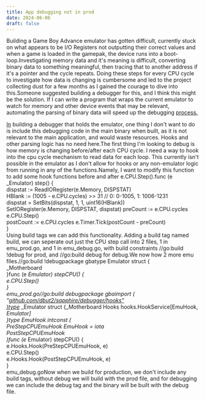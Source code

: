 ```yaml
---
title: App debugging not in prod
date: 2024-06-06
draft: false
---
```

Building a Game Boy Advance emulator has gotten difficult, currently stuck on what appears to be I/O Registers not outputting their correct values and when a game is loaded in the gamepak, the device runs into a boot-loop.Investigating memory data and it's meaning is difficult, converting binary data to something meaningful, then tracing that to another address if it's a pointer and the cycle repeats. Doing these steps for every CPU cycle to investigate how data is changing is cumbersome and led to the project collecting dust for a few months as I gained the courage to dive into this.Someone suggested building a debugger for this, and I think this might be the solution. If I can write a program that wraps the current emulator to watch for memory and other device events that may be relevant, automating the parsing of binary data will speed up the debugging [process.](http://process.In)

[In](http://process.In) building a debugger that holds the emulator, one thing I don't want to do is include this debugging code in the main binary when built, as it is not relevant to the main application, and would waste resources. Hooks and other parsing logic has no need here.The first thing I'm looking to debug is how memory is changing before/after each CPU cycle. I need a way to hook into the cpu cycle mechanism to read data for each loop. This currently isn't possible in the emulator as I don't allow for hooks or any non-emulator logic from running in any of the functions.Namely, I want to modify this function to add some hook functions before and after e.CPU.Step().func (e \_Emulator) step() {  
dispstat := ReadIORegister(e.Memory, DISPSTAT)  
HBlank := (1005 - e.CPU.cycles) >> 31 // 0: 0-1005, 1: 1006-1231  
dispstat = SetBits(dispstat, 1, 1, uint16(HBlank))  
SetIORegister(e.Memory, DISPSTAT, dispstat) preCount := e.CPU.cycles  
e.CPU.Step()  
postCount := e.CPU.cycles e.Timer.Tick(postCount - preCount)  
}  
Using build tags we can add this functionality. Adding a build tag named build, we can seperate out just the CPU step call into 2 files, 1 in emu\_prod.go, and 1 in emu\_debug.go, with build constraints //go:build !debug for prod, and //go:build debug for debug.We now how 2 more emu files.//go:build !debugpackage gbatype Emulator struct {  
\_Motherboard  
}func (e _Emulator) stepCPU() {  
e.CPU.Step()  
}  
emu\_prod.go//go:build debugpackage gbaimport (  
"_[_github.com/dbut2/sapphire/debugger/hooks"  
)type_](http://github.com/dbut2/sapphire/debugger/hooks%22%EF%BF%BC\)type) \_Emulator struct {\_Motherboard Hooks hooks.HookService\[EmuHook, _Emulator\]  
}type EmuHook intconst (  
PreStepCPUEmuHook EmuHook = iota  
PostStepCPUEmuHook  
)func (e_ Emulator) stepCPU() {  
e.Hooks.Hook(PreStepCPUEmuHook, e)  
e.CPU.Step()  
e.Hooks.Hook(PostStepCPUEmuHook, e)  
}  
emu\_debug.goNow when we build for production, we don't include any build tags, without debug we will build with the prod file, and for debugging we can include the debug tag and the binary will be built with the debug file.